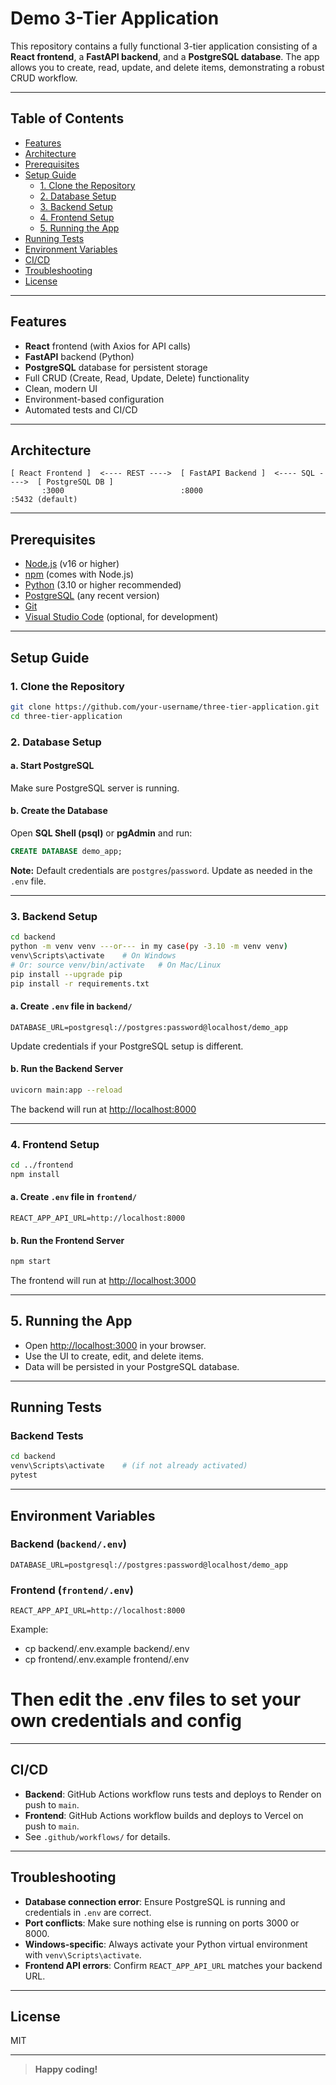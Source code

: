 # Demo 3-Tier Application

This repository contains a fully functional 3-tier application consisting of a **React frontend**, a **FastAPI backend**, and a **PostgreSQL database**. The app allows you to create, read, update, and delete items, demonstrating a robust CRUD workflow.

---

## Table of Contents

- [Features](#features)
- [Architecture](#architecture)
- [Prerequisites](#prerequisites)
- [Setup Guide](#setup-guide)
  - [1. Clone the Repository](#1-clone-the-repository)
  - [2. Database Setup](#2-database-setup)
  - [3. Backend Setup](#3-backend-setup)
  - [4. Frontend Setup](#4-frontend-setup)
  - [5. Running the App](#5-running-the-app)
- [Running Tests](#running-tests)
- [Environment Variables](#environment-variables)
- [CI/CD](#cicd)
- [Troubleshooting](#troubleshooting)
- [License](#license)

---

## Features

- **React** frontend (with Axios for API calls)
- **FastAPI** backend (Python)
- **PostgreSQL** database for persistent storage
- Full CRUD (Create, Read, Update, Delete) functionality
- Clean, modern UI
- Environment-based configuration
- Automated tests and CI/CD

---

## Architecture

```
[ React Frontend ]  <---- REST ---->  [ FastAPI Backend ]  <---- SQL ---->  [ PostgreSQL DB ]
       :3000                          :8000                                :5432 (default)
```

---

## Prerequisites

- [Node.js](https://nodejs.org/) (v16 or higher)
- [npm](https://www.npmjs.com/) (comes with Node.js)
- [Python](https://www.python.org/) (3.10 or higher recommended)
- [PostgreSQL](https://www.postgresql.org/) (any recent version)
- [Git](https://git-scm.com/)
- [Visual Studio Code](https://code.visualstudio.com/) (optional, for development)

---

## Setup Guide

### 1. Clone the Repository

```bash
git clone https://github.com/your-username/three-tier-application.git
cd three-tier-application
```

### 2. Database Setup

#### a. Start PostgreSQL

Make sure PostgreSQL server is running.

#### b. Create the Database

Open **SQL Shell (psql)** or **pgAdmin** and run:

```sql
CREATE DATABASE demo_app;
```

**Note:** Default credentials are `postgres`/`password`. Update as needed in the `.env` file.

---

### 3. Backend Setup

```bash
cd backend
python -m venv venv ---or--- in my case(py -3.10 -m venv venv)
venv\Scripts\activate    # On Windows
# Or: source venv/bin/activate   # On Mac/Linux
pip install --upgrade pip
pip install -r requirements.txt
```

#### a. Create `.env` file in `backend/`

```
DATABASE_URL=postgresql://postgres:password@localhost/demo_app
```

Update credentials if your PostgreSQL setup is different.

#### b. Run the Backend Server

```bash
uvicorn main:app --reload
```

The backend will run at [http://localhost:8000](http://localhost:8000)

---

### 4. Frontend Setup

```bash
cd ../frontend
npm install
```

#### a. Create `.env` file in `frontend/`

```
REACT_APP_API_URL=http://localhost:8000
```

#### b. Run the Frontend Server

```bash
npm start
```

The frontend will run at [http://localhost:3000](http://localhost:3000)

---

## 5. Running the App

- Open [http://localhost:3000](http://localhost:3000) in your browser.
- Use the UI to create, edit, and delete items.
- Data will be persisted in your PostgreSQL database.

---

## Running Tests

### Backend Tests

```bash
cd backend
venv\Scripts\activate    # (if not already activated)
pytest
```

---

## Environment Variables

### Backend (`backend/.env`)
```
DATABASE_URL=postgresql://postgres:password@localhost/demo_app
```

### Frontend (`frontend/.env`)
```
REACT_APP_API_URL=http://localhost:8000
```
Example:
- cp backend/.env.example backend/.env
- cp frontend/.env.example frontend/.env
# Then edit the .env files to set your own credentials and config

---

## CI/CD

- **Backend**: GitHub Actions workflow runs tests and deploys to Render on push to `main`.
- **Frontend**: GitHub Actions workflow builds and deploys to Vercel on push to `main`.
- See `.github/workflows/` for details.

---

## Troubleshooting

- **Database connection error**: Ensure PostgreSQL is running and credentials in `.env` are correct.
- **Port conflicts**: Make sure nothing else is running on ports 3000 or 8000.
- **Windows-specific**: Always activate your Python virtual environment with `venv\Scripts\activate`.
- **Frontend API errors**: Confirm `REACT_APP_API_URL` matches your backend URL.

---

## License

MIT

---

> **Happy coding!**
